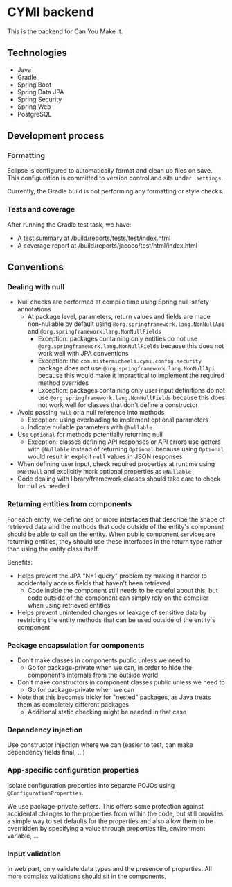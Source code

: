 # CYMI backend

This is the backend for Can You Make It.

## Technologies

-   Java
-   Gradle
-   Spring Boot
-   Spring Data JPA
-   Spring Security
-   Spring Web
-   PostgreSQL

## Development process

### Formatting

Eclipse is configured to automatically format and clean up files on save. This configuration is committed to version control and sits under `.settings`.

Currently, the Gradle build is not performing any formatting or style checks.

### Tests and coverage

After running the Gradle test task, we have:

-   A test summary at /build/reports/tests/test/index.html
-   A coverage report at /build/reports/jacoco/test/html/index.html

## Conventions

### Dealing with null

-   Null checks are performed at compile time using Spring null-safety annotations
    -   At package level, parameters, return values and fields are made non-nullable by default using `@org.springframework.lang.NonNullApi` and `@org.springframework.lang.NonNullFields`
        -   Exception: packages containing only entities do not use `@org.springframework.lang.NonNullFields` because this does not work well with JPA conventions
        -   Exception: the `com.mistermicheels.cymi.config.security` package does not use `@org.springframework.lang.NonNullApi` because this would make it impractical to implement the required method overrides
        -   Exception: packages containing only user input definitions do not use `@org.springframework.lang.NonNullFields` because this does not work well for classes that don't define a constructor
-   Avoid passing `null` or a null reference into methods
    -   Exception: using overloading to implement optional parameters
    -   Indicate nullable parameters with `@Nullable`
-   Use `Optional` for methods potentially returning null
    -   Exception: classes defining API responses or API errors use getters with `@Nullable` instead of returning `Optional` because using `Optional` would result in explicit `null` values in JSON responses
-   When defining user input, check required properties at runtime using `@NotNull` and explicitly mark optional properties as `@Nullable`
-   Code dealing with library/framework classes should take care to check for null as needed

### Returning entities from components

For each entity, we define one or more interfaces that describe the shape of retrieved data and the methods that code outside of the entity's component should be able to call on the entity.
When public component services are returning entities, they should use these interfaces in the return type rather than using the entity class itself.

Benefits:

-   Helps prevent the JPA "N+1 query" problem by making it harder to accidentally access fields that haven't been retrieved
    -   Code inside the component still needs to be careful about this, but code outside of the component can simply rely on the compiler when using retrieved entities
-   Helps prevent unintended changes or leakage of sensitive data by restricting the entity methods that can be used outside of the entity's component

### Package encapsulation for components

-   Don't make classes in components public unless we need to
    -   Go for package-private when we can, in order to hide the component's internals from the outside world
-   Don't make constructors in component classes public unless we need to
    -   Go for package-private when we can
-   Note that this becomes tricky for "nested" packages, as Java treats them as completely different packages
    -   Additional static checking might be needed in that case

### Dependency injection

Use constructor injection where we can (easier to test, can make dependency fields final, ...)

### App-specific configuration properties

Isolate configuration properties into separate POJOs using `@ConfigurationProperties`.

We use package-private setters. This offers some protection against accidental changes to the properties from within the code, but still provides a simple way to set defaults for the properties and also allow them to be overridden by specifying a value through properties file, environment variable, ...

### Input validation

In web part, only validate data types and the presence of properties. All more complex validations should sit in the components.
